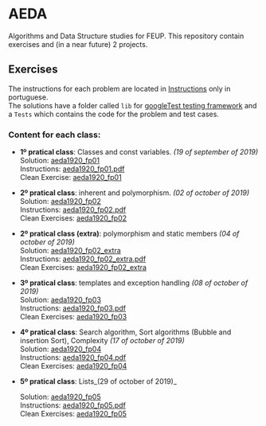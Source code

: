 # AEDA
Algorithms and Data Structure studies for FEUP. This repository contain exercises and (in a near future) 2 projects.

## Exercises 

The instructions for each problem are located in [Instructions](https://github.com/Jumaruba/AEDA/tree/master/Instructions) only in portuguese.  
The solutions have a folder called `lib` for [googleTest testing framework](https://github.com/google/googletest) and a `Tests` which contains the code for the problem and test cases. 

### Content for each class:  

- __1º pratical class__: Classes and const variables. _(19 of september of 2019)_   
  Solution: [aeda1920_fp01](https://github.com/Jumaruba/AEDA/tree/master/Exercises/aeda1920_fp01/Tests)  
  Instructions: [aeda1920_fp01.pdf](https://github.com/Jumaruba/AEDA/blob/master/Instructions/aeda1920_fp01.pdf)  
  Clean Exercise: [aeda1920_fp01](https://github.com/Jumaruba/AEDA/tree/master/cleanExercises/aeda1920_fp01)

- __2º pratical class__: inherent and polymorphism.  _(02 of october of 2019)_   
  Solution: [aeda1920_fp02](https://github.com/Jumaruba/AEDA/tree/master/Exercises/aeda1920_fp02/Tests)  
  Instructions: [aeda1920_fp02.pdf](https://github.com/Jumaruba/AEDA/blob/master/Instructions/aeda1920_fp02.pdf)   
  Clean Exercises: [aeda1920_fp02](https://github.com/Jumaruba/AEDA/tree/master/cleanExercises/aeda1920_fp02)  
  
- __2º pratical class (extra)__: polymorphism and static members _(04 of october of 2019)_    
  Solution: [aeda1920_fp02_extra](https://github.com/Jumaruba/AEDA/tree/master/Exercises/aeda1920_fp02_extra/Tests)  
  Instructions: [aeda1920_fp02_extra.pdf](https://github.com/Jumaruba/AEDA/blob/master/Instructions/aeda1920_fp02_extra.pdf)  
  Clean Exercises: [aeda1920_fp02_extra](https://github.com/Jumaruba/AEDA/tree/master/cleanExercises/aeda1920_fp02_extra)  
   
- __3º pratical class__: templates and exception handling _(08 of october of 2019)_  
  Solution: [aeda1920_fp03](https://github.com/Jumaruba/AEDA/tree/master/Exercises/aeda1920_fp03/Tests)  
  Instructions: [aeda1920_fp03.pdf](https://github.com/Jumaruba/AEDA/blob/master/Instructions/aeda1920_fp03.pdf)  
  Clean Exercises: [aeda1920_fp03](https://github.com/Jumaruba/AEDA/tree/master/cleanExercises/aeda1920_fp03)  

- __4º pratical class__: Search algorithm, Sort algorithms (Bubble and insertion Sort), Complexity _(17 of october of 2019)_  
  Solution: [aeda1920_fp04](https://github.com/Jumaruba/AEDA/tree/master/Exercises/aeda1920_fp04/Tests)  
  Instructions: [aeda1920_fp04.pdf](https://github.com/Jumaruba/AEDA/blob/master/Instructions/aeda1920_fp04.pdf)  
  Clean Exercises: [aeda1920_fp04](https://github.com/Jumaruba/AEDA/tree/master/cleanExercises/aeda1920_fp04)  

- __5º pratical class__: Lists_(29 of october of 2019)_  
  
  Solution: [aeda1920_fp05](https://github.com/Jumaruba/AEDA/tree/master/Exercises/aeda1920_fp04/Tests)  
  Instructions: [aeda1920_fp05.pdf](https://github.com/Jumaruba/AEDA/blob/master/Instructions/aeda1920_fp04.pdf)  
  Clean Exercises: [aeda1920_fp05](https://github.com/Jumaruba/AEDA/tree/master/cleanExercises/aeda1920_fp04) 
